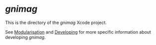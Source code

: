 # _gnimag_

This is the directory of the _gnimag_ Xcode project.

See [Modularisation](Documentation/Modularisation.md) and [Developing](Documentation/Developing.md) for more specific information about developing _gnimag_.